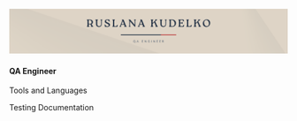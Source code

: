![(https://github.com/Rusllana/Rusllana/blob/main/assets/header_2.png)](https://github.com/Rusllana/Rusllana/blob/main/assets/header_2.png)

#### QA Engineer

Tools and Languages

Testing Documentation